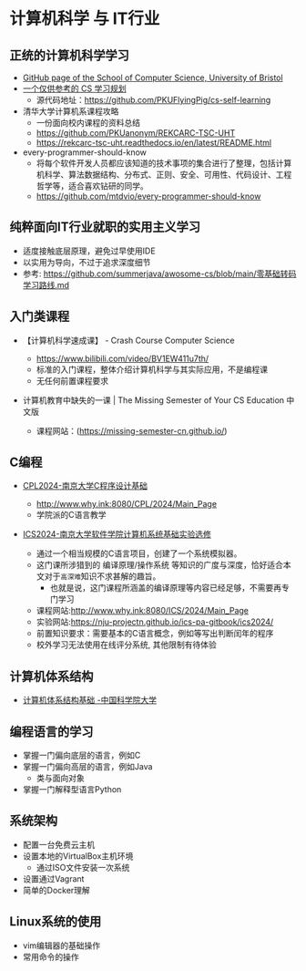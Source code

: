# 计算机科学 与 IT行业

## 正统的计算机科学学习

- [GitHub page of the School of Computer Science, University of Bristol](https://cs-uob.github.io/)
- [一个仅供参考的 CS 学习规划](https://csdiy.wiki/)
  - 源代码地址：https://github.com/PKUFlyingPig/cs-self-learning
- 清华大学计算机系课程攻略
  - 一份面向校内课程的资料总结  
  - https://github.com/PKUanonym/REKCARC-TSC-UHT
  - https://rekcarc-tsc-uht.readthedocs.io/en/latest/README.html 
- every-programmer-should-know
  - 将每个软件开发人员都应该知道的技术事项的集合进行了整理，包括计算机科学、算法数据结构、分布式、正则、安全、可用性、代码设计、工程哲学等，适合喜欢钻研的同学。
  - https://github.com/mtdvio/every-programmer-should-know
## 纯粹面向IT行业就职的实用主义学习

- 适度接触底层原理，避免过早使用IDE
- 以实用为导向，不过于追求深度细节
- 参考: https://github.com/summerjava/awosome-cs/blob/main/零基础转码学习路线.md
  
## 入门类课程

- 【计算机科学速成课】 - Crash Course Computer Science
  - https://www.bilibili.com/video/BV1EW411u7th/
  - 标准的入门课程，整体介绍计算机科学与其实际应用，不是编程课
  - 无任何前置课程要求

- 计算机教育中缺失的一课 | The Missing Semester of Your CS Education 中文版
  - 课程网站：(https://missing-semester-cn.github.io/)

## C编程

- [CPL2024-南京大学C程序设计基础](https://space.bilibili.com/49964811/channel/collectiondetail?sid=3872831)
  - http://www.why.ink:8080/CPL/2024/Main_Page
  - 学院派的C语言教学
    
- [ICS2024-南京大学软件学院计算机系统基础实验选修](https://space.bilibili.com/49964811/channel/collectiondetail?sid=3778580)
  - 通过一个相当规模的C语言项目，创建了一个系统模拟器。
  - 这门课所涉猎到的 编译原理/操作系统 等知识的广度与深度，恰好适合本文对于`高深难`知识不求甚解的趣旨。
    - 也就是说，这门课程所涵盖的编译原理等内容已经足够，不需要再专门学习
  - 课程网站:http://www.why.ink:8080/ICS/2024/Main_Page
  - 实验网站:https://nju-projectn.github.io/ics-pa-gitbook/ics2024/
  - 前置知识要求：需要基本的C语言概念，例如等写出判断闰年的程序
  - 校外学习无法使用在线评分系统, 其他限制有待体验

## 计算机体系结构

- [计算机体系结构基础 -中国科学院大学](https://foxsen.github.io/archbase/)

## 编程语言的学习 

- 掌握一门偏向底层的语言，例如C
- 掌握一门偏向高层的语言，例如Java
  - 类与面向对象
- 掌握一门解释型语言Python

## 系统架构

- 配置一台免费云主机
- 设置本地的VirtualBox主机环境
  - 通过ISO文件安装一次系统
- 设置通过Vagrant 
- 简单的Docker理解

## Linux系统的使用
- vim编辑器的基础操作
- 常用命令的操作
